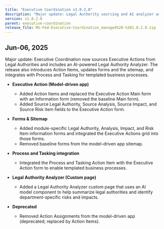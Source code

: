 ```yaml
---
title: "Executive Coordination v1.0.2.0"
description: "Major update: Legal Authority sourcing and AI analyzer added."
version: v1.0.2.0
parent: executive-coordination
release_file: MS-Fed-Executive-Coordination_managed%20-%201.0.2.0.zip
---
```


## Jun-06, 2025

Major update: Executive Coordination now sources Executive Actions from Legal Authorities and includes an AI-powered Legal Authority Analyzer. The release also introduces Action Items, updates forms and the sitemap, and integrates with Process and Tasking for templated business processes.

- **Executive Action (Model-driven app)**
    - Added Action Items and replaced the Executive Action Main form with an Information form (removed the baseline Main form).
    - Added Source Legal Authority, Source Analysis, Source Impact, and Source Risk item fields to the Executive Action form.

- **Forms & Sitemap**
    - Added module-specific Legal Authority, Analysis, Impact, and Risk Item information forms and integrated the Executive Actions grid into those forms.
    - Removed baseline forms from the model-driven app sitemap.

- **Process and Tasking integration**
    - Integrated the Process and Tasking Action Item with the Executive Action form to enable templated business processes.

- **Legal Authority Analyzer (Custom page)**
    - Added a Legal Authority Analyzer custom page that uses an AI model component to help summarize legal authorities and identify department-specific risks and impacts.

- **Deprecated**
    - Removed Action Assignments from the model-driven app (deprecated; replaced by Action Items).
